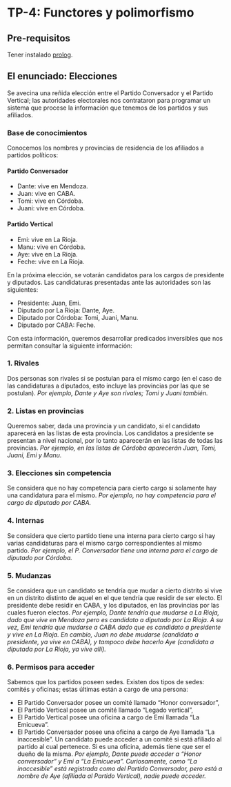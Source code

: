 # TP-4: Functores y polimorfismo

## Pre-requisitos

Tener instalado [prolog](https://github.com/pdep-utn/enunciados-miercoles-noche/blob/master/pages/prolog/entorno.md).

## El enunciado: Elecciones
Se avecina una reñida elección entre el Partido Conversador y el Partido Vertical; las autoridades electorales nos contrataron para programar un sistema que procese la información que tenemos de los partidos y sus afiliados.

### Base de conocimientos
Conocemos los nombres y provincias de residencia de los afiliados a partidos políticos:

#### Partido Conversador
- Dante: vive en Mendoza.
- Juan: vive en CABA.
- Tomi: vive en Córdoba.
- Juani: vive en Córdoba.

#### Partido Vertical
- Emi: vive en La Rioja.
- Manu: vive en Córdoba.
- Aye: vive en La Rioja.
- Feche: vive en La Rioja.

En la próxima elección, se votarán candidatos para los cargos de presidente y diputados. Las candidaturas presentadas ante las autoridades son las siguientes:
- Presidente: Juan, Emi.
- Diputado por La Rioja: Dante, Aye.
- Diputado por Córdoba: Tomi, Juani, Manu.
- Diputado por CABA: Feche.

Con esta información, queremos desarrollar predicados inversibles que nos permitan consultar la siguiente información:

### 1. Rivales
Dos personas son rivales si se postulan para el mismo cargo (en el caso de las candidaturas a diputados, esto incluye las provincias por las que se postulan).
_Por ejemplo, Dante y Aye son rivales; Tomi y Juani también._

### 2. Listas en provincias
Queremos saber, dada una provincia y un candidato, si el candidato aparecerá en las listas de esta provincia. Los candidatos a presidente se presentan a nivel nacional, por lo tanto aparecerán en las listas de todas las provincias.
_Por ejemplo, en las listas de Córdoba aparecerán Juan, Tomi, Juani, Emi y Manu._

### 3. Elecciones sin competencia
Se considera que no hay competencia para cierto cargo si solamente hay una candidatura para el mismo.
_Por ejemplo, no hay competencia para el cargo de diputado por CABA._

### 4. Internas
Se considera que cierto partido tiene una interna para cierto cargo si hay varias candidaturas para el mismo cargo correspondientes al mismo partido.
_Por ejemplo, el P. Conversador tiene una interna para el cargo de diputado por Córdoba._

### 5. Mudanzas
Se considera que un candidato se tendría que mudar a cierto distrito si vive en un distrito distinto de aquel en el que tendría que residir de ser electo. El presidente debe residir en CABA, y los diputados, en las provincias por las cuales fueron electos.
_Por ejemplo, Dante tendría que mudarse a La Rioja, dado que vive en Mendoza pero es candidato a diputado por La Rioja. A su vez, Emi tendría que mudarse a CABA dado que es candidato a presidente y vive en La Rioja. En cambio, Juan no debe mudarse (candidato a presidente, ya vive en CABA), y tampoco debe hacerlo Aye (candidata a diputada por La Rioja, ya vive allí)._

### 6. Permisos para acceder
Sabemos que los partidos poseen sedes. Existen dos tipos de sedes: comités y oficinas; estas últimas están a cargo de una persona:
- El Partido Conversador posee un comité llamado “Honor conversador”,
- El Partido Vertical posee un comité llamado “Legado vertical”,
- El Partido Vertical posee una oficina a cargo de Emi llamada “La Emicueva”.
- El Partido Conversador posee una oficina a cargo de Aye llamada “La inaccesible”.
Un candidato puede acceder a un comité si está afiliado al partido al cual pertenece. Si es una oficina, además tiene que ser el dueño de la misma.
_Por ejemplo, Dante puede acceder a “Honor conversador” y Emi a “La Emicueva”. Curiosamente, como “La inaccesible” está registrada como del Partido Conversador, pero está a nombre de Aye (afiliada al Partido Vertical), nadie puede acceder._
